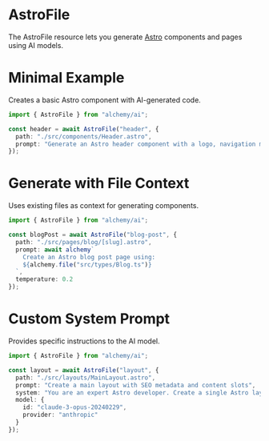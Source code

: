 # AstroFile

The AstroFile resource lets you generate [Astro](https://astro.build/) components and pages using AI models.

# Minimal Example

Creates a basic Astro component with AI-generated code.

```ts
import { AstroFile } from "alchemy/ai";

const header = await AstroFile("header", {
  path: "./src/components/Header.astro",
  prompt: "Generate an Astro header component with a logo, navigation menu, and mobile responsiveness"
});
```

# Generate with File Context

Uses existing files as context for generating components.

```ts
import { AstroFile } from "alchemy/ai";

const blogPost = await AstroFile("blog-post", {
  path: "./src/pages/blog/[slug].astro",
  prompt: await alchemy`
    Create an Astro blog post page using:
    ${alchemy.file("src/types/Blog.ts")}
  `,
  temperature: 0.2
});
```

# Custom System Prompt

Provides specific instructions to the AI model.

```ts
import { AstroFile } from "alchemy/ai";

const layout = await AstroFile("layout", {
  path: "./src/layouts/MainLayout.astro",
  prompt: "Create a main layout with SEO metadata and content slots",
  system: "You are an expert Astro developer. Create a single Astro layout file with proper typing and best practices.",
  model: {
    id: "claude-3-opus-20240229",
    provider: "anthropic"
  }
});
```
